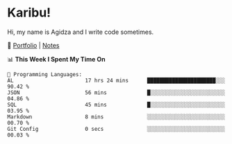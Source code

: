 # Karibu!
Hi, my name is Agidza and I write code sometimes.

🫧 [Portfolio](https://lynnagidza.github.io/) | [Notes](https://medium.com/me/stories/public)

<!--START_SECTION:waka-->
📊 **This Week I Spent My Time On** 

```text
💬 Programming Languages: 
AL                       17 hrs 24 mins      ██████████████████████░░░   90.42 % 
JSON                     56 mins             █░░░░░░░░░░░░░░░░░░░░░░░░   04.86 % 
SQL                      45 mins             █░░░░░░░░░░░░░░░░░░░░░░░░   03.95 % 
Markdown                 8 mins              ░░░░░░░░░░░░░░░░░░░░░░░░░   00.70 % 
Git Config               0 secs              ░░░░░░░░░░░░░░░░░░░░░░░░░   00.03 % 

```


<!--END_SECTION:waka-->
<!--#### 💟 **Digital Swag**
[![@agidza's Holopin board](https://holopin.me/agidza)](https://holopin.io/@agidza)
